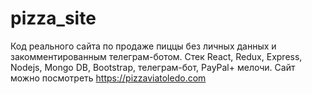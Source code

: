 # pizza_site

Код реального сайта по продаже пиццы без личных данных и закомментированным телеграм-ботом.
Стек React, Redux, Express, Nodejs, Mongo DB, Bootstrap, телеграм-бот, PayPal+ мелочи.
Cайт можно посмотреть https://pizzaviatoledo.com
